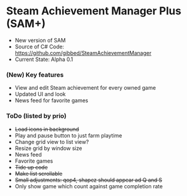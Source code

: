# Steam Achievement Manager Plus (SAM+)
- New version of SAM
- Source of C# Code: https://github.com/gibbed/SteamAchievementManager
- Current State: Alpha 0.1

### (New) Key features
- View and edit Steam achievement for every owned game
- Updated UI and look
- News feed for favorite games

### ToDo (listed by prio)
- ~~Load icons in background~~
- Play and pause button to just farm playtime
- Change grid view to list view?
- Resize grid by window size
- News feed
- Favorite games
- ~~Tide up code~~
- ~~Make list scrollable~~
- ~~Small adjustments: qop4, shapez should appear ad Q and S~~
- Only show game which count against game completion rate
